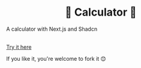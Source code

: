<h1 align="center">🧮 Calculator 🧮</h1>
A calculator with Next.js and Shadcn
<br/>
<br/>

<a href="https://calculator-plum-rho.vercel.app/">Try it here</a>

If you like it, you're welcome to fork it 😊
